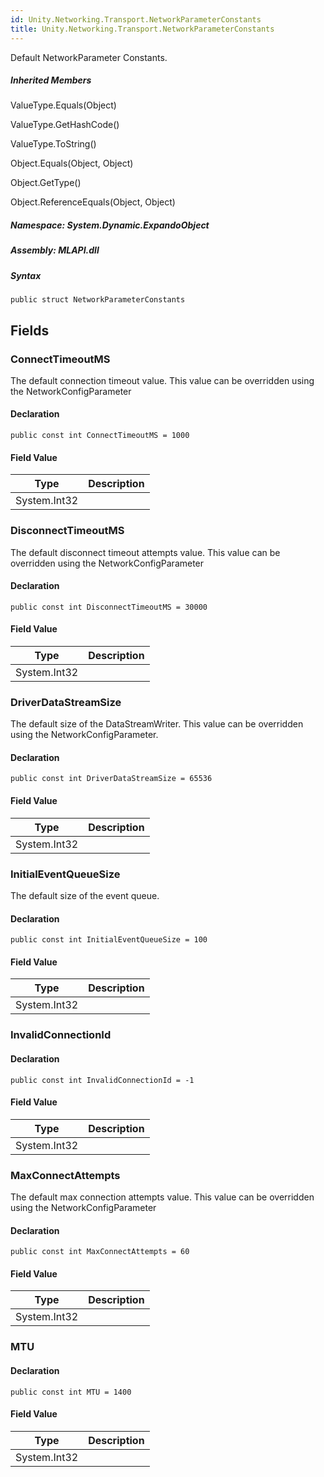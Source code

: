 ```yaml
---  
id: Unity.Networking.Transport.NetworkParameterConstants  
title: Unity.Networking.Transport.NetworkParameterConstants  
---
```


<div class="markdown level0 summary">

Default NetworkParameter Constants.

</div>

<div class="markdown level0 conceptual">

</div>

<div class="inheritedMembers">

##### Inherited Members

<div>

ValueType.Equals(Object)

</div>

<div>

ValueType.GetHashCode()

</div>

<div>

ValueType.ToString()

</div>

<div>

Object.Equals(Object, Object)

</div>

<div>

Object.GetType()

</div>

<div>

Object.ReferenceEquals(Object, Object)

</div>

</div>

##### **Namespace**: System.Dynamic.ExpandoObject

##### **Assembly**: MLAPI.dll

##### Syntax

    public struct NetworkParameterConstants

## Fields

### ConnectTimeoutMS

<div class="markdown level1 summary">

The default connection timeout value. This value can be overridden using
the NetworkConfigParameter

</div>

<div class="markdown level1 conceptual">

</div>

#### Declaration

    public const int ConnectTimeoutMS = 1000

#### Field Value

| Type         | Description |
|--------------|-------------|
| System.Int32 |             |

### DisconnectTimeoutMS

<div class="markdown level1 summary">

The default disconnect timeout attempts value. This value can be
overridden using the NetworkConfigParameter

</div>

<div class="markdown level1 conceptual">

</div>

#### Declaration

    public const int DisconnectTimeoutMS = 30000

#### Field Value

| Type         | Description |
|--------------|-------------|
| System.Int32 |             |

### DriverDataStreamSize

<div class="markdown level1 summary">

The default size of the DataStreamWriter. This value can be overridden
using the NetworkConfigParameter.

</div>

<div class="markdown level1 conceptual">

</div>

#### Declaration

    public const int DriverDataStreamSize = 65536

#### Field Value

| Type         | Description |
|--------------|-------------|
| System.Int32 |             |

### InitialEventQueueSize

<div class="markdown level1 summary">

The default size of the event queue.

</div>

<div class="markdown level1 conceptual">

</div>

#### Declaration

    public const int InitialEventQueueSize = 100

#### Field Value

| Type         | Description |
|--------------|-------------|
| System.Int32 |             |

### InvalidConnectionId

<div class="markdown level1 summary">

</div>

<div class="markdown level1 conceptual">

</div>

#### Declaration

    public const int InvalidConnectionId = -1

#### Field Value

| Type         | Description |
|--------------|-------------|
| System.Int32 |             |

### MaxConnectAttempts

<div class="markdown level1 summary">

The default max connection attempts value. This value can be overridden
using the NetworkConfigParameter

</div>

<div class="markdown level1 conceptual">

</div>

#### Declaration

    public const int MaxConnectAttempts = 60

#### Field Value

| Type         | Description |
|--------------|-------------|
| System.Int32 |             |

### MTU

<div class="markdown level1 summary">

</div>

<div class="markdown level1 conceptual">

</div>

#### Declaration

    public const int MTU = 1400

#### Field Value

| Type         | Description |
|--------------|-------------|
| System.Int32 |             |
